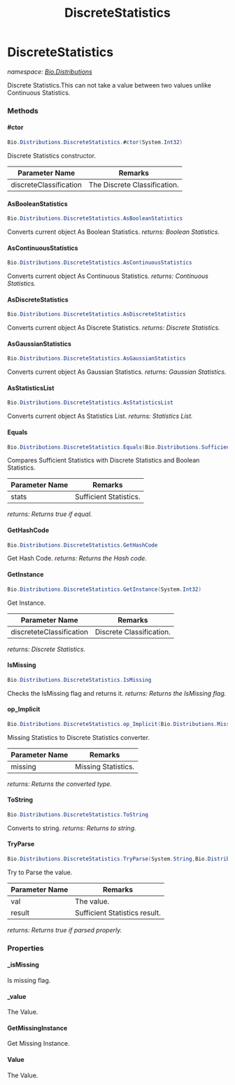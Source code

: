 ﻿---
title: DiscreteStatistics
---

# DiscreteStatistics
_namespace: [Bio.Distributions](N-Bio.Distributions.html)_

Discrete Statistics.This can not take a value between two values unlike Continuous Statistics.

### Methods

#### #ctor
```csharp
Bio.Distributions.DiscreteStatistics.#ctor(System.Int32)
```
Discrete Statistics constructor.

|Parameter Name|Remarks|
|--------------|-------|
|discreteClassification|The Discrete Classification.|


#### AsBooleanStatistics
```csharp
Bio.Distributions.DiscreteStatistics.AsBooleanStatistics
```
Converts current object As Boolean Statistics.
_returns: Boolean Statistics._

#### AsContinuousStatistics
```csharp
Bio.Distributions.DiscreteStatistics.AsContinuousStatistics
```
Converts current object As Continuous Statistics.
_returns: Continuous Statistics._

#### AsDiscreteStatistics
```csharp
Bio.Distributions.DiscreteStatistics.AsDiscreteStatistics
```
Converts current object As Discrete Statistics.
_returns: Discrete Statistics._

#### AsGaussianStatistics
```csharp
Bio.Distributions.DiscreteStatistics.AsGaussianStatistics
```
Converts current object As Gaussian Statistics.
_returns: Gaussian Statistics._

#### AsStatisticsList
```csharp
Bio.Distributions.DiscreteStatistics.AsStatisticsList
```
Converts current object As Statistics List.
_returns: Statistics List._

#### Equals
```csharp
Bio.Distributions.DiscreteStatistics.Equals(Bio.Distributions.SufficientStatistics)
```
Compares Sufficient Statistics with Discrete Statistics and Boolean Statistics.

|Parameter Name|Remarks|
|--------------|-------|
|stats|Sufficient Statistics.|

_returns: Returns true if equal._

#### GetHashCode
```csharp
Bio.Distributions.DiscreteStatistics.GetHashCode
```
Get Hash Code.
_returns: Returns the Hash code._

#### GetInstance
```csharp
Bio.Distributions.DiscreteStatistics.GetInstance(System.Int32)
```
Get Instance.

|Parameter Name|Remarks|
|--------------|-------|
|discreteteClassification|Discrete Classification.|

_returns: Discrete Statistics._

#### IsMissing
```csharp
Bio.Distributions.DiscreteStatistics.IsMissing
```
Checks the IsMissing flag and returns it.
_returns: Returns the IsMissing flag._

#### op_Implicit
```csharp
Bio.Distributions.DiscreteStatistics.op_Implicit(Bio.Distributions.MissingStatistics)~Bio.Distributions.DiscreteStatistics
```
Missing Statistics to Discrete Statistics converter.

|Parameter Name|Remarks|
|--------------|-------|
|missing|Missing Statistics.|

_returns: Returns the converted type._

#### ToString
```csharp
Bio.Distributions.DiscreteStatistics.ToString
```
Converts to string.
_returns: Returns to string._

#### TryParse
```csharp
Bio.Distributions.DiscreteStatistics.TryParse(System.String,Bio.Distributions.SufficientStatistics@)
```
Try to Parse the value.

|Parameter Name|Remarks|
|--------------|-------|
|val|The value.|
|result|Sufficient Statistics result.|

_returns: Returns true if parsed properly._



### Properties

#### _isMissing
Is missing flag.
#### _value
The Value.
#### GetMissingInstance
Get Missing Instance.
#### Value
The Value.

